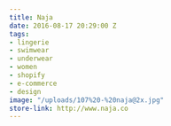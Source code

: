 ```yaml
---
title: Naja
date: 2016-08-17 20:29:00 Z
tags:
- lingerie
- swimwear
- underwear
- women
- shopify
- e-commerce
- design
image: "/uploads/107%20-%20naja@2x.jpg"
store-link: http://www.naja.co
---
```


